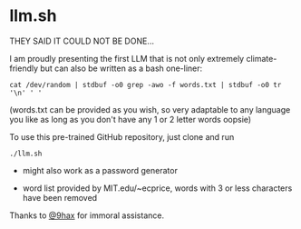 # llm.sh

THEY SAID IT COULD NOT BE DONE...

I am proudly presenting the first LLM that is not only extremely climate-friendly but can also be written as a bash one-liner:

```
cat /dev/random | stdbuf -o0 grep -awo -f words.txt | stdbuf -o0 tr '\n' ' '
```

(words.txt can be provided as you wish, so very adaptable to any language you like as long as you don't have any 1 or 2 letter words oopsie)

To use this pre-trained GitHub repository, just clone and run

```
./llm.sh
```

- might also work as a password generator

- word list provided by MIT.edu/~ecprice, words with 3 or less characters have been removed

Thanks to [@9hax](https://github.com/9hax) for immoral assistance.
